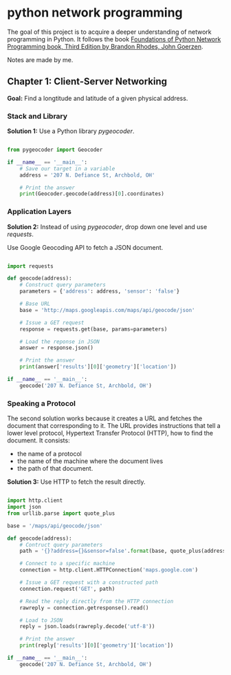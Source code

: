 # python network programming
The goal of this project is to acquire a deeper understanding of network programming in Python.
It follows the book [Foundations of Python Network Programming book, Third Edition by Brandon Rhodes, John Goerzen](https://github.com/brandon-rhodes/fopnp).


Notes are made by me.

## Chapter 1: Client-Server Networking

**Goal:**
Find a longtitude and latitude of a given physical address.

### Stack and Library

**Solution 1:** 
Use a Python library *pygeocoder*.
```python

from pygeocoder import Geocoder

if __name__ == '__main__':
    # Save our target in a variable
    address = '207 N. Defiance St, Archbold, OH'

    # Print the answer
    print(Geocoder.geocode(address)[0].coordinates)
```

### Application Layers

**Solution 2:**
Instead of using *pygeocoder*, drop down one level and use *requests*.

Use Google Geocoding API to fetch a JSON document.
```python

import requests

def geocode(address):
    # Construct query parameters
    parameters = {'address': address, 'sensor': 'false'}

    # Base URL
    base = 'http://maps.googleapis.com/maps/api/geocode/json'

    # Issue a GET request
    response = requests.get(base, params=parameters)

    # Load the reponse in JSON
    answer = response.json()

    # Print the answer
    print(answer['results'][0]['geometry']['location'])

if __name__ == '__main__':
    geocode('207 N. Defiance St, Archbold, OH')
```

### Speaking a Protocol

The second solution works because it creates a URL and fetches the document that corresponding to it.
The URL provides instructions that tell a lower level protocol, Hypertext Transfer Protocol (HTTP), how to find the document.
It consists:
- the name of a protocol
- the name of the machine where the document lives
- the path of that document.

**Solution 3:**
Use HTTP to fetch the result directly.
```python

import http.client
import json
from urllib.parse import quote_plus

base = '/maps/api/geocode/json'

def geocode(address):
    # Contruct query parameters
    path = '{}?address={}&sensor=false'.format(base, quote_plus(address))

    # Connect to a specific machine
    connection = http.client.HTTPConnection('maps.google.com')

    # Issue a GET request with a constructed path
    connection.request('GET', path)

    # Read the reply directly from the HTTP connection
    rawreply = connection.getresponse().read()

    # Load to JSON
    reply = json.loads(rawreply.decode('utf-8'))

    # Print the answer
    print(reply['results'][0]['geometry']['location'])

if __name__ == '__main__':
    geocode('207 N. Defiance St, Archbold, OH')
```
